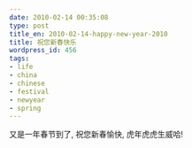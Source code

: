 ```yaml
---
date: 2010-02-14 00:35:08
type: post
title_en: 2010-02-14-happy-new-year-2010
title: 祝您新春快乐
wordpress_id: 456
tags:
- life
- china
- chinese
- festival
- newyear
- spring
---
```


又是一年春节到了, 祝您新春愉快, 虎年虎虎生威哈!
